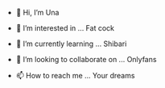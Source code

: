 - 👋 Hi, I’m Una
- 👀 I’m interested in ... Fat cock 

- 🌱 I’m currently learning ... Shibari
- 💞️ I’m looking to collaborate on ... Onlyfans
- 📫 How to reach me ... Your dreams

<!---
Erreraiscute/Erreraiscute is a ✨ special ✨ repository because its `README.md` (this file) appears on your GitHub profile.
You can click the Preview link to take a look at your changes.
--->
